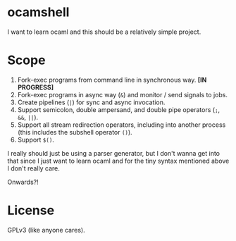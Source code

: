 ocamshell
=========

I want to learn ocaml and this should be a relatively simple project.

# Scope

1. Fork-exec programs from command line in synchronous way. **[IN PROGRESS]**
2. Fork-exec programs in async way (`&`) and monitor / send signals to jobs.
3. Create pipelines (`|`) for sync and async invocation.
4. Support semicolon, double ampersand, and double pipe operators (`;`, `&&`, `||`).
5. Support all stream redirection operators, including into another process (this includes the subshell operator `()`).
6. Support `$()`.

I really should just be using a parser generator, but I don't wanna get into that since I just want to learn ocaml and for the tiny syntax mentioned above I don't really care.

Onwards?!

# License

GPLv3 (like anyone cares).
